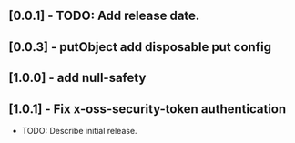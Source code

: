 ## [0.0.1] - TODO: Add release date.
## [0.0.3] - putObject add disposable put config
## [1.0.0] - add null-safety
## [1.0.1] - Fix x-oss-security-token authentication

* TODO: Describe initial release.

